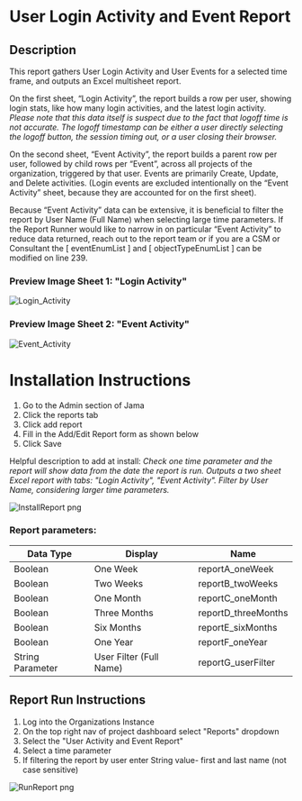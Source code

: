 <h1>User Login Activity and Event Report</h1>
<h2>Description</h2>
<p>This report gathers User Login Activity and User Events for a selected time frame, and outputs an Excel multisheet report.

On the first sheet, “Login Activity”, the report builds a row per user, showing login stats, like how many login activities, and the latest login activity.
  *Please note that this data itself is suspect due to the fact that logoff time is not accurate. The logoff timestamp can be either a user directly selecting the logoff button, the session timing out, or a user closing their browser.*

On the second sheet, “Event Activity”, the report builds a parent row per user, followed by child rows per “Event”, across all projects of the organization, triggered by that user.
Events are primarily Create, Update, and Delete activities. (Login events are excluded intentionally on the “Event Activity” sheet, because they are accounted for on the first sheet).

Because “Event Activity” data can be extensive, it is beneficial to filter the report by User Name (Full Name) when selecting large time parameters. 
If the Report Runner would like to narrow in on particular “Event Activity” to reduce data returned, reach out to the report team or if you are a CSM or Consultant the [ eventEnumList ] and [ objectTypeEnumList ] can be modified on line 239.
</p>

<h3>Preview Image Sheet 1: "Login Activity"</h3>

![Login_Activity](https://user-images.githubusercontent.com/99203913/210880285-92768c46-3f53-4273-bcc3-c34da68de390.png)


<h3>Preview Image Sheet 2: "Event Activity"</h3>

![Event_Activity](https://user-images.githubusercontent.com/99203913/210880319-07126b08-0368-44d8-ab17-bdaf8b6eb950.png)

<h1>Installation Instructions</h1>
<ol>
  <li>Go to the Admin section of Jama</li>
  <li>Click the reports tab</li>
  <li>Click add report</li>
  <li>Fill in the Add/Edit Report form as shown below</li>
  <li>Click Save</li>
</ol>
<p>Helpful description to add at install: <em>Check one time parameter and the report will show data from the date the report is run. Outputs a two sheet Excel report with tabs: "Login Activity", "Event Activity". Filter by User Name, considering larger time parameters.</em></p>

![InstallReport png](InstallReport.png)

<h3>Report parameters:</h3>

|Data Type|Display|Name|
|----------|---------|--------|
|Boolean|One Week| reportA_oneWeek|
|Boolean| Two Weeks| reportB_twoWeeks|
|Boolean| One Month| reportC_oneMonth|
|Boolean| Three Months| reportD_threeMonths|
|Boolean| Six Months| reportE_sixMonths|
|Boolean| One Year| reportF_oneYear|
|String Parameter| User Filter (Full Name)|reportG_userFilter|

 <h2>Report Run Instructions</h2>
 <ol>
  <li>Log into the Organizations Instance</li>
  <li>On the top right nav of project dashboard select "Reports" dropdown</li>
  <li>Select the "User Activity and Event Report"</li>
  <li>Select a time parameter</li>
  <li>If filtering the report by user enter String value- first and last name (not case sensitive)</li>
 </ol>
 
 ![RunReport png](RunReport.png)

 
  
